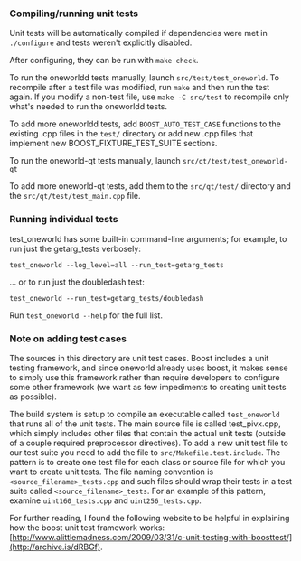 ### Compiling/running unit tests

Unit tests will be automatically compiled if dependencies were met in `./configure`
and tests weren't explicitly disabled.

After configuring, they can be run with `make check`.

To run the oneworldd tests manually, launch `src/test/test_oneworld`. To recompile
after a test file was modified, run `make` and then run the test again. If you
modify a non-test file, use `make -C src/test` to recompile only what's needed
to run the oneworldd tests.

To add more oneworldd tests, add `BOOST_AUTO_TEST_CASE` functions to the existing
.cpp files in the `test/` directory or add new .cpp files that
implement new BOOST_FIXTURE_TEST_SUITE sections.

To run the oneworld-qt tests manually, launch `src/qt/test/test_oneworld-qt`

To add more oneworld-qt tests, add them to the `src/qt/test/` directory and
the `src/qt/test/test_main.cpp` file.

### Running individual tests

test_oneworld has some built-in command-line arguments; for
example, to run just the getarg_tests verbosely:

    test_oneworld --log_level=all --run_test=getarg_tests

... or to run just the doubledash test:

    test_oneworld --run_test=getarg_tests/doubledash

Run `test_oneworld --help` for the full list.

### Note on adding test cases

The sources in this directory are unit test cases.  Boost includes a
unit testing framework, and since oneworld already uses boost, it makes
sense to simply use this framework rather than require developers to
configure some other framework (we want as few impediments to creating
unit tests as possible).

The build system is setup to compile an executable called `test_oneworld`
that runs all of the unit tests.  The main source file is called
test_pivx.cpp, which simply includes other files that contain the
actual unit tests (outside of a couple required preprocessor
directives). To add a new unit test file to our test suite you need
to add the file to `src/Makefile.test.include`. The pattern is to
create one test file for each class or source file for which you want
to create unit tests.  The file naming convention is
`<source_filename>_tests.cpp` and such files should wrap their tests
in a test suite called `<source_filename>_tests`.  For an example of
this pattern, examine `uint160_tests.cpp` and `uint256_tests.cpp`.

For further reading, I found the following website to be helpful in
explaining how the boost unit test framework works:
[http://www.alittlemadness.com/2009/03/31/c-unit-testing-with-boosttest/](http://archive.is/dRBGf).
